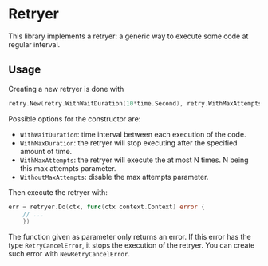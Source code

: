# Retryer

This library implements a retryer: a generic way to execute some code at
regular interval.

## Usage

Creating a new retryer is done with

```go
retry.New(retry.WithWaitDuration(10*time.Second), retry.WithMaxAttempts(5))
```

Possible options for the constructor are:

- `WithWaitDuration`: time interval between each execution of the code.
- `WithMaxDuration`: the retryer will stop executing after the specified
  amount of time.
- `WithMaxAttempts`: the retryer will execute the at most N times. N being this max attempts parameter.
- `WithoutMaxAttempts`: disable the max attempts parameter.

Then execute the retryer with:

```go
err = retryer.Do(ctx, func(ctx context.Context) error {
    // ...
	})
```

The function given as parameter only returns an error. If this error has the
type `RetryCancelError`, it stops the execution of the retryer. You can
create such error with `NewRetryCancelError`.
